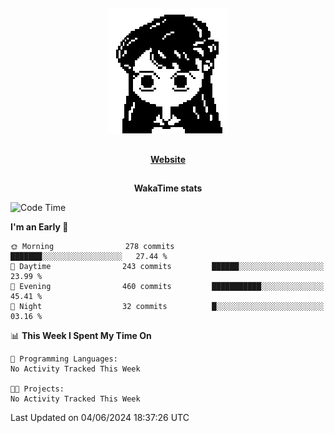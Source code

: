 ##

<p align="center">
  <img src="./person.gif" />
</p>

##

<div align="center">
  <p>
    <strong>
    <a href='https://domm.me'>Website</a>
    </strong>
  </p>
</div>

##

<div align="center">
  <p>
    <strong>
    WakaTime stats
    </strong>
  </p>
</div>

<!--START_SECTION:waka-->
![Code Time](http://img.shields.io/badge/Code%20Time-119%20hrs%2045%20mins-blue)

**I'm an Early 🐤** 

```text
🌞 Morning                278 commits         ███████░░░░░░░░░░░░░░░░░░   27.44 % 
🌆 Daytime                243 commits         ██████░░░░░░░░░░░░░░░░░░░   23.99 % 
🌃 Evening                460 commits         ███████████░░░░░░░░░░░░░░   45.41 % 
🌙 Night                  32 commits          █░░░░░░░░░░░░░░░░░░░░░░░░   03.16 % 
```


📊 **This Week I Spent My Time On** 

```text
💬 Programming Languages: 
No Activity Tracked This Week

🐱‍💻 Projects: 
No Activity Tracked This Week
```


 Last Updated on 04/06/2024 18:37:26 UTC
<!--END_SECTION:waka-->

